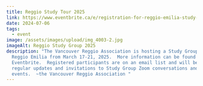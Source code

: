 ```yaml
---
title: Reggio Study Tour 2025
link: https://www.eventbrite.ca/e/registration-for-reggio-emilia-study-group-march-17-21-2025-tickets-917617156617?utm-campaign=social&utm-content=attendeeshare&utm-medium=discovery&utm-term=listing&utm-source=cp&aff=ebdsshcopyurl
date: 2024-07-06
tags:
  - event
image: /assets/images/upload/img_4003-2.jpg
imageAlt: Reggio Study Group 2025
description: "The Vancouver Reggio Association is hosting a Study Group in
  Reggio Emilia from March 17-21, 2025.  More information can be found on
  Eventbrite.  Registered participants are on an email list and will be sent
  regular updates and invitations to Study Group Zoom conversations and other
  events.  ~the Vancouver Reggio Association "
---
```

